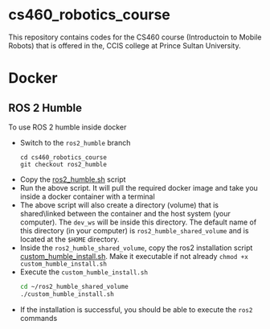 # cs460_robotics_course
This repository contains codes for the CS460 course (Introductoin to Mobile Robots) that is offered in the, CCIS college at Prince Sultan University.

# Docker
## ROS 2 Humble
To use ROS 2 humble inside docker
* Switch to the `ros2_humble` branch 
  ```
  cd cs460_robotics_course
  git checkout ros2_humble
  ```
* Copy the [ros2_humble.sh](https://github.com/riotu-lab/cs460_robotics_course/blob/ros2_humble/docker/ros2_humble.sh) script
* Run the above script. It will pull the required docker image and take you inside a docker container with a terminal
* The above script will also create a  directory (volume) that is shared\linked between the container and the host system (your computer). The `dev_ws` will be inside this directory. The default name of this directory (in your computer) is `ros2_humble_shared_volume` and is located at the `$HOME` directory.
* Inside the `ros2_humble_shared_volume`, copy the ros2 installation script [custom_humble_install.sh](https://github.com/riotu-lab/cs460_robotics_course/blob/ros2_humble/scripts/custom_humble_install.sh). Make it executable if not already `chmod +x custom_humble_install.sh`
* Execute the `custom_humble_install.sh` 
  ```bash
  cd ~/ros2_humble_shared_volume
  ./custom_humble_install.sh
  ```
* If the installation is successful, you should be able to execute the `ros2` commands
